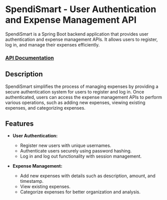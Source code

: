# SpendiSmart - User Authentication and Expense Management API

SpendiSmart is a Spring Boot backend application that provides user authentication and expense management APIs. It allows users to register, log in, and manage their expenses efficiently.

### [API Documentation](Document.md)

## Description

SpendiSmart simplifies the process of managing expenses by providing a secure authentication system for users to register and log in. Once authenticated, users can access the expense management APIs to perform various operations, such as adding new expenses, viewing existing expenses, and categorizing expenses.

## Features

- **User Authentication:**
  - Register new users with unique usernames.
  - Authenticate users securely using password hashing.
  - Log in and log out functionality with session management.

- **Expense Management:**
  - Add new expenses with details such as description, amount, and timestamp.
  - View existing expenses.
  - Categorize expenses for better organization and analysis.
